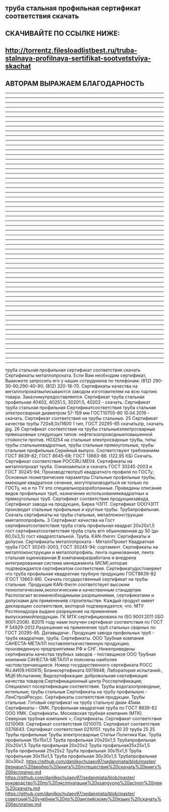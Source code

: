 труба стальная профильная сертификат соответствия скачать
--------------------------------------------------
СКАЧИВАЙТЕ ПО ССЫЛКЕ НИЖЕ:
--------------------------------------------------
http://torrentz.filesloadlistbest.ru/truba-stalnaya-profilnaya-sertifikat-sootvetstviya-skachat
--------------------------------------------------
АВТОРАМ ВЫРАЖАЕМ БЛАГОДАРНОСТЬ
--------------------------------------------------
--------------------------------------------------
--------------------------------------------------
--------------------------------------------------
--------------------------------------------------
--------------------------------------------------
--------------------------------------------------
--------------------------------------------------
--------------------------------------------------
--------------------------------------------------
--------------------------------------------------
--------------------------------------------------
--------------------------------------------------
--------------------------------------------------
--------------------------------------------------
--------------------------------------------------
--------------------------------------------------
--------------------------------------------------
--------------------------------------------------
--------------------------------------------------
--------------------------------------------------
--------------------------------------------------
--------------------------------------------------
--------------------------------------------------
--------------------------------------------------
--------------------------------------------------
--------------------------------------------------
--------------------------------------------------
--------------------------------------------------
--------------------------------------------------
--------------------------------------------------
--------------------------------------------------
--------------------------------------------------
--------------------------------------------------
--------------------------------------------------
--------------------------------------------------
--------------------------------------------------
--------------------------------------------------
--------------------------------------------------
--------------------------------------------------
--------------------------------------------------
--------------------------------------------------
--------------------------------------------------
--------------------------------------------------
--------------------------------------------------
--------------------------------------------------
--------------------------------------------------
--------------------------------------------------
--------------------------------------------------
--------------------------------------------------
--------------------------------------------------
--------------------------------------------------
--------------------------------------------------
--------------------------------------------------
--------------------------------------------------
--------------------------------------------------
--------------------------------------------------
--------------------------------------------------
--------------------------------------------------
труба стальная профильная сертификат соответствия скачать Сертификаты металлопроката. Если Вам необходим сертификат, Выможете запросить его у наших сотрудников по телефонам: (812) 290-30-90;290-40-90; (812) 320-18-70. Сертификаты качества на металлопрокатвыписываются заводом изготовителем на всю партию товара. Заказчикупредоставляется. Сертификат труба стальная профильная 40402, 40251.5, 30201.5, 40202 - скачать. Сертификат труба стальная профильная  Сертификатсоответствия труба стальная электросварная диаметром 57-159 мм ГОСТ10705-80 10.04.2019 - скачать. Сертификат соответствия на трубы стальные. 25 Сертификат качества трубы 720х8,0х11600 1 тип, ГОСТ 20295-85 скачатьzip, скачать jpg. 26 Сертификат соответствия на трубы стальныеэлектросварные прямошовные следующих типов: нефтегазопроводныеповышенной стойкости против. Н03254 на стальные электросварные трубы, типы: трубы стальныеквадратные, трубы стальные прямоугольные, трубы стальные профильные.Серийный выпуск. Соответствуют требованиям ГОСТ 8639-82; ГОСТ 8645-68; ГОСТ 13663-86. (122.95 КБ) Скачать. Сертификат соответствия РОССRU.МЕ04. Сертификаты на металлопрокат труба. Ознакомиться и скачать ГОСТ 30245-2003 и ГОСТ 30245-94; Производствотруб квадратного профиля по ГОСТу; Основные геометрические параметры Стальные профильные трубы, имеющие квадратное сечение, могутпроизводиться не только по ГОСТу, но и по ТУ  это специальноразработанные. Приведены описание видов профильных труб, назначение использованияквадратных и прямоугольных труб.  Сертификат соответствия продукциизавода, Сертификат завода на продукцию, Бирка ЧЗПТ. Сертификат  ОООЧЗПТ производит стальные профильные и круглые трубы. Трубапрофильная. Скачать сертификаты на трубы стальные, металлоконструкции иметаллопрофиль. 3 Сертификат качества на  Гост сертификатсоответствия труба сталь профильная квадрат 20х20х1,5 гост сертификатсоответствия труба сталь вгп обыкновенная ду 50 (дн 60,0х3,5) гост квадратстальной. Труба. KAN-therm: Сертификаты и допуски. Сертификаты металлопроката - МеталлПроект
Квадратная труба ГОСТ 30245-2003, ГОСТ 30245-94: сортамент. Сертификаты на металлоконструкции и металлопрофиль. лента оцинкованная, лента стальная оцинкованная В компанииразработана и внедрена интегрированная система менеджмента (ИСМ),которая подтверждается сертификатом соответствия. Сертификатудостоверяет что труба профильная квадратная трубную продукцию ГОСТ8639-82 (ГОСТ 13663-86). Скачать государственный сертификат на трубы стальные. Продукция KAN-therm соответствует высоким технологическим,экологическим и качественным стандартам. Располагает всеминеобходимыми разрешениями, сертификатами и допусками для примененияв строительстве. Каждый продукт имеет декларацию соответствия, вкоторой подтверждается, что. МТУ Ростехнадзора выдано разрешение на применение выпускаемойпродукции. ГК МТК сертифицирована по ISO 9001:2011 (ISO 9001:2008). В2015 году нами получен сертификат соответствия по ГОСТ Р 54929-2012.Разрешение на применение труб стальных сварных по ГОСТ 20295-85. Датавыдачи:. Продукция завода профильных труб - труба квадратная, труба. Сертификаты. ООО Трубная компания САНЕСТА-МЕТАЛЛ поставляеткачественную продукцию, произведенную предприятиями РФ и СНГ. Нижеприведены сертификаты качества трубных заводов - поставщиков ООО Трубная компания САНЕСТА-МЕТАЛЛ и пояснены наиболее частовстречающиеся. Номер государственного сертификата РОСС RU.АИ09.Н00615; Бланксертификата  0979848; Лаборатория испытаний:, МЦК-Испытания; Видсертификации: добровольная сертификация качества товаров;Сертификационный центр Россертификация; Специалист посертификации соответствия. Трубы водогазопроводные, котельные; трубы стальные
Сертификаты на трубу профильную - ЛенСтройРесурс. Сертификаты соответствия продукции. Трубы стальные. Готовый сертификат на трубу стальную диам 45мм. Сертификаты - ОМК. Профильная квадратная труба по ГОСТ 8639-82  ООО УМК. Сертификаты. Московская трубная компания (МТК). Северная трубная компания >; Сертификаты. Сертификат соответствия 0210069. Сертификат соответствия  0210070. Сертификат соответствия 0376643. Сертификат соответствия  0210151. труба 20 20  труба 25 25 Трубы профильные  Трубы электросварные  Статьи  Политика  Как. Труба профильная 15х15х1,5  Труба профильная 20х20х1,5  Трубапрофильная 20х20х1,5  Труба профильная 20х20х2  Труба профильная25х25х1,5  Труба профильная 25х25х2  Труба профильная 30х15х1,5 Труба профильная 30х15х1,5  Труба профильная 30х30х1,5  Трубапрофильная 30х30х2.
https://github.com/danilkochulaev97/sedanmiata/blob/master/бернард%20вербер%20книга%20путешествия%20скачать%20книгу%20бесплатно.md
https://github.com/danilkochulaev97/sedanmiata/blob/master/руководство%20по%20эксплуатации%20ssangyong%20actyon%20new%20скачать.md
https://github.com/danilkochulaev97/sedanmiata/blob/master/советский%20учебник%20по%20английскому%20языку%20скачать%20бесплатно.md